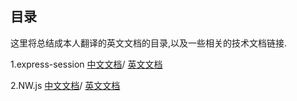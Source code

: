 ## 目录
这里将总结成本人翻译的英文文档的目录,以及一些相关的技术文档链接.

1.express-session
[中文文档](https://github.com/wsqy182/wsqy182.github.io/blob/master/express-session-cn.md)/
[英文文档](https://www.npmjs.com/package/express-session)

2.NW.js
[中文文档](https://github.com/wsqy182/wsqy182.github.io/blob/master/NW.js-cn.md)/
[英文文档](http://docs.nwjs.io/en/latest/)

